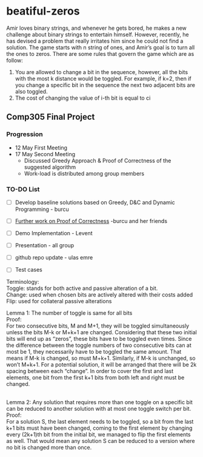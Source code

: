 # beatiful-zeros


Amir loves binary strings, and whenever he gets bored, he makes a new challenge about binary strings to entertain himself. However, recently, he has devised a problem that really irritates him since he could not find a solution.
The game starts with n string of ones, and Amir’s goal is to turn all the ones to zeros. There are some rules that govern the game which are as follow:
1. You are allowed to change a bit in the sequence, however, all the bits with the most k distance would be toggled. For example, if k=2, then if you change a specific bit in the sequence the next two adjacent bits are also toggled.
2. The cost of changing the value of i-th bit is equal to ci

## Comp305 Final Project

### Progression
* 12 May First Meeting
* 17 May Second Meeting 
  * Discussed Greedy Approach & Proof of Correctness of the suggested algorithm
  * Work-load is distributed among group members
  
 
 
### TO-DO List
- [ ] Develop baseline solutions based on Greedy, D&C and Dynamic Programming -  burcu
- [ ] [Further work on Proof of Correctness](https://docs.google.com/document/d/1eOTC2359NbwAgNOjKBcMZR5nXTQ7ITE5bAXADvZxS6k/edit) -burcu and her friends
- [ ] Demo Implementation - Levent
- [ ] Presentation - all group
- [ ] github repo update - ulas emre
- [ ] Test cases 


Terminology: <br>
Toggle: stands for both active and passive alteration of a bit.<br>
Change: used when chosen bits are actively altered with their costs added <br>
Flip: used for collateral passive alterations <br>




Lemma 1: The number of toggle is same for all bits <br>
Proof: <br>
For two consecutive bits, M and M+1, they will be toggled simultaneously unless the bits M-k or M+k+1 are changed. Considering that these two initial bits will end up as “zeros”, these bits have to be toggled even times. Since the difference between the toggle numbers of two consecutive bits can at most be 1, they necessarily have to be toggled the same amount. That means if M-k is changed, so must M+k+1. Similarly, if M-k is unchanged, so won’t M+k+1. For a potential solution, it will be arranged that there will be 2k spacing between each “change”. In order to cover the first and last elements, one bit from the first k+1 bits from both left and right must be changed. 
<br>

<br>
Lemma 2: Any solution that requires more than one toggle on a specific bit can be reduced to another solution with at most one toggle switch per bit. <br>
Proof: <br>
For a solution S, the last element needs to be toggled, so a bit from the last k+1 bits must have been changed, coming to the first element by changing every (2k+1)th bit from the initial bit, we managed to flip the first elements as well. That would mean any solution S can be reduced to a version where no bit is changed more than once. 

